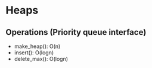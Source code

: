 # Heaps
## Operations (Priority queue interface)
- make_heap(): O(n)
- insert(): O(logn)
- delete_max(): O(logn)
